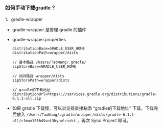 ### 如何手动下载gradle？



1、gradle-wrapper

- gradle-wrapper 是管理 gradle 的插件

- gradle-wrapper.properties

  ```
  distributionBase=GRADLE_USER_HOME
  distributionPath=wrapper/dists
  
  // 基本路径 /Users/TaoWang/.gradle/
  zipStoreBase=GRADLE_USER_HOME
  
  // 相对路径 wrapper/dists
  zipStorePath=wrapper/dists
  
  // gradle的下载地址
  distributionUrl=https\://services.gradle.org/distributions/gradle-6.1.1-all.zip
  ```

- 如果 gradle 下载慢，可以浏览器直接粘添 “gradle的下载地址” 下载。下载完后放入 `/Users/TaoWang/.gradle/wrapper/dists/gradle-6.1.1-all/cfmwm155h49vnt3hynmlrsdst` ，再次 Sync Project 即可。

